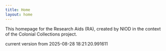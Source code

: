 ```yaml
---
title: Home
layout: home
---
```


This homepage for the Research Aids (RA), created by NIOD in the context of the Colonial Collections project. 


current version from 2025-08-28 18:21:20.991611